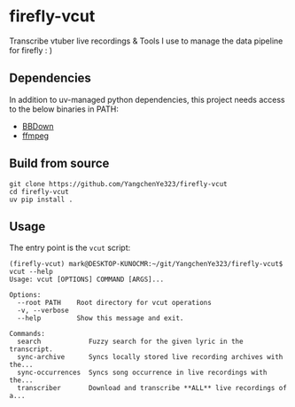 # firefly-vcut

Transcribe vtuber live recordings & Tools I use to manage the data pipeline for firefly : )

## Dependencies

In addition to uv-managed python dependencies, this project needs access to the below binaries in PATH:

- [BBDown](https://github.com/nilaoda/BBDown)
- [ffmpeg](https://ffmpeg.org/)

## Build from source

```
git clone https://github.com/YangchenYe323/firefly-vcut
cd firefly-vcut
uv pip install .
```

## Usage

The entry point is the `vcut` script:

```
(firefly-vcut) mark@DESKTOP-KUNOCMR:~/git/YangchenYe323/firefly-vcut$ vcut --help
Usage: vcut [OPTIONS] COMMAND [ARGS]...

Options:
  --root PATH    Root directory for vcut operations
  -v, --verbose
  --help         Show this message and exit.

Commands:
  search            Fuzzy search for the given lyric in the transcript.
  sync-archive      Syncs locally stored live recording archives with the...
  sync-occurrences  Syncs song occurrence in live recordings with the...
  transcriber       Download and transcribe **ALL** live recordings of a...
```

